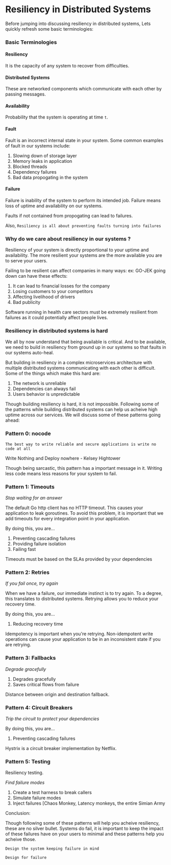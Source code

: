 # Resiliency in Distributed Systems

Before jumping into discussing resiliency in distributed systems, Lets
quickly refresh some basic terminologies:

### Basic Terminologies

#### Resiliency 

It is the capacity of any system to recover from
difficulties.

#### Distributed Systems 

These are networked components which communicate
with each other by passing messages.

#### Availability 

Probability that the system is operating at time `t`.

#### Fault 

Fault is an incorrect internal state in your system.
Some common examples of fault in our systems include:

1. Slowing down of storage layer
2. Memory leaks in application
3. Blocked threads
4. Dependency failures
5. Bad data propogating in the system

#### Failure

Failure is inability of the system to perform its intended job.
Failure means loss of uptime and availability on our systems.

Faults if not contained from propogating can lead to failures.

Also, `Resiliency is all about preventing faults turning into failures`

### Why do we care about resiliency in our systems ?

Resiliency of your system is directly proportional to your uptime and
availability. The more resilient your systems are the more available you
are to serve your users.

Failing to be resilient can affect companies in many ways:
ex: GO-JEK going down can have these effects: 

1. It can lead to financial losses for the company
2. Losing customers to your competitors 
3. Affecting livelihood of drivers 
4. Bad publicity

Software running in health care sectors must be extremely resilient from
failures as it could potentially affect people lives.

### Resiliency in distributed systems is hard

We all by now understand that being available is critical. And to be
available, we need to build in resiliency from ground up in our systems so
that faults in our systems auto-heal.

But building in resiliency in a complex microservices architecture with
multiple distributed systems communicating with each other is difficult.
Some of the things which make this hard are:

1. The network is unreliable
2. Dependencies can always fail
3. Users behavior is unpredictable 

Though building resiliency is hard, it is not impossible. Following some
of the patterns while building distributed systems can help us acheive
high uptime across our services. We will discuss some of these patterns
going ahead:

### Pattern 0: nocode

`The best way to write reliable and secure applications is write no code
 at all`

Write Nothing and Deploy nowhere - Kelsey Hightower

Though being sarcastic, this pattern has a important message in it.
Writing less code means less reasons for your system to fail.

### Pattern 1: Timeouts

_Stop waiting for an answer_

The default Go http client has no HTTP timeout. This causes your application to leak goroutines. To avoid this problem, it is important that we add timeouts for every integration point in your application.

By doing this, you are...
1. Preventing cascading failures
2. Providing failure isolation
3. Failing fast

Timeouts must be based on the SLAs provided by your dependencies

### Pattern 2: Retries

_If you fail once, try again_

When we have a failure, our immediate instinct is to try again. To a degree, this translates to distributed systems. Retrying allows you to reduce your recovery time.

By doing this, you are...
1. Reducing recovery time

Idempotency is important when you're retrying. Non-idempotent write operations can cause your application to be in an inconsistent state if you are retrying.

### Pattern 3: Fallbacks

_Degrade gracefully_

1. Degrades gracefully
2. Saves critical flows from failure

Distance between origin and destination fallback.

### Pattern 4: Circuit Breakers

_Trip the circuit to protect your dependencies_

By doing this, you are...
1. Preventing cascading failures

Hystrix is a circuit breaker implementation by Netflix.


### Pattern 5: Testing

Resiliency testing.

_Find failure modes_

1. Create a test harness to break callers
2. Simulate failure modes
3. Inject failures [Chaos Monkey, Latency monkeys, the entire Simian
   Army

Conclusion: 

Though following some of these patterns will help you acheive resiliency,
these are no silver bullet. Systems do fail, it is important to keep the
impact of these failures have on your users to minimal and these patterns
help you acheive those.

`Design the system keeping failure in mind`

`Design for failure`
